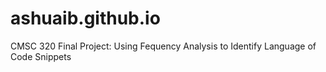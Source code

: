 # ashuaib.github.io
CMSC 320 Final Project: Using Fequency Analysis to Identify Language of Code Snippets
